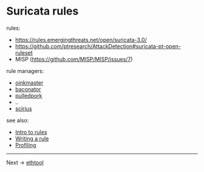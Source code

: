 # Suricata rules

rules:
* https://rules.emergingthreats.net/open/suricata-3.0/
* https://github.com/ptresearch/AttackDetection#suricata-pt-open-ruleset
* MISP (https://github.com/MISP/MISP/issues/7)

rule managers:
* [oinkmaster](http://oinkmaster.sourceforge.net/)
* [baconator](https://code.google.com/archive/p/baconator/wikis/About.wiki)
* [pulledpork](https://code.google.com/archive/p/pulledpork/wikis/Timeline.wiki)
* ..
* [scirius](/Suricata/scirius/README.md)



see also:

* [Intro to rules](rules.intro.md)
* [Writing a rule](writing.first.rule.md)
* [Profiling](rules.profiling.md)

----

Next -> [ethtool](ethtool.md)

